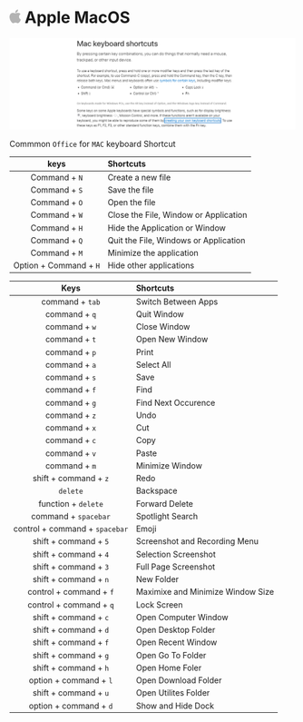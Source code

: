 <h1><img src='Image/AppleLogo.png' width=4%>&nbsp;Apple MacOS</h1>

![MAC](Image/MAC.png)

Commmon `Office` for `MAC` keyboard Shortcut

keys | Shortcuts
:---: | :---
Command + `N` | Create a new file
Command + `S` | Save the file
Command + `O` | Open the file
Command + `W` | Close the File, Window or Application
Command + `H` | Hide the Application or Window
Command + `Q` | Quit the File, Windows or Application
Command + `M` | Minimize the application
Option + Command + `H` | Hide other applications

Keys | Shortcuts 
:---: | :---
command + `tab` | Switch Between Apps
command + `q` | Quit Window
command + `w` | Close Window
command + `t` | Open New Window
command + `p` | Print
command + `a` | Select All
command + `s` | Save
command + `f` | Find
command + `g` | Find Next Occurence
command + `z` | Undo
command + `x` | Cut
command + `c` | Copy
command + `v` | Paste
command + `m` | Minimize Window
shift + command + `z` | Redo 
`delete` | Backspace
function + `delete` | Forward Delete
command + `spacebar` | Spotlight Search
control + command + `spacebar` | Emoji
shift + command + `5` | Screenshot and Recording Menu
shift + command + `4` | Selection Screenshot
shift + command + `3` | Full Page Screenshot
shift + command + `n` | New Folder
control + command + `f` | Maximixe and Minimize Window Size
control + command + `q` | Lock Screen
shift + command + `c` | Open Computer Window
shift + command + `d` | Open Desktop Folder
shift + command + `f` | Open Recent Window
shift + command + `g` | Open Go To Folder
shift + command + `h` | Open Home Foler
option + command + `l` | Open Download Folder
shift + command + `u` | Open Utilites Folder
option + command + `d` | Show and Hide Dock
